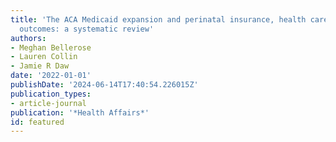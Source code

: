 ```yaml
---
title: 'The ACA Medicaid expansion and perinatal insurance, health care use, and health
  outcomes: a systematic review'
authors:
- Meghan Bellerose
- Lauren Collin
- Jamie R Daw
date: '2022-01-01'
publishDate: '2024-06-14T17:40:54.226015Z'
publication_types:
- article-journal
publication: '*Health Affairs*'
id: featured
---
```

